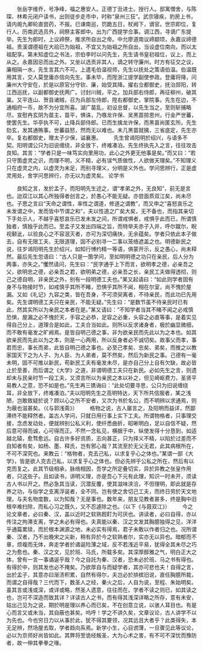 <!-- { "loadSidebar": true } -->
　　张岳字维乔，号净峰，福之惠安人。正德丁丑进士。授行人。邸寓僧舍，与陈琛、林希元闭户读书，出则徒步走市中，时称“泉州三狂”。武宗寝疾，豹房上书，请内阁九卿轮直尝药，不报。已谏南巡，罚跪五日，杖阙下，谪官。世宗即位，复行人。历南武选员外，祠祭主客郎中。出为广西提学佥事。调江西，寻谪广东提举。先生为郎时，上议禘祭，推求所自出之帝。中允廖道南议禘颛顼，永嘉议禘德祖。贵溪谓德祖在大祫已为始祖，不宜又为始祖之所自出，当设虚位南向，而以太祖配享。第未知虚位之书法，宗伯李时以问先生，先生请书皇初祖位，议上，而上从之。永嘉因忌而出之外。又坐以选贡非其人，谪之转守廉州。时方有征交之议，廉相隔一水，先生言其六不可。上遣毛伯温视师，先生以抚处之策语伯温。伯温既用其言，交人莫登庸亦信向先生。事未毕，而陞浙江提学副使参政。登庸将降，问廉州大守安在，於是以原官分守钦、廉，始受其降。擢右佥都御史，抚治郧阳，转江西巡抚，以副都御史抚两广。讨封川贼，平之。加兵部右侍郎，再征柳州，破其巢。又平连山、贺县诸贼，召为兵部左侍郎，陞右都御史，掌院事。先生在边，不通相府一币，故不为分宜所喜。湖广苗乱，初设总督，以先生当之，至则斩捕略尽。宣慰冉玄阴为苗主，苗平，惧诛，乃嗾龙许保、吴黑苗掠恩州，行金严世蕃，使罢先生。华亭执不可，止降兵部侍郎。已而生擒龙许保，而黑苗尚匿玄所。先生劾玄，发其通贿事。世蕃益怒，然而无以难也。未几黑苗就擒，三省底定，先生亦卒。复右都御史，赠太子少保，谥襄惠。
　　先生曾谒阳明於绍兴，与语多不契。阳明谓公只为旧说缠绕，非全放下，终难凑泊。先生终执先入之言，往往攻击良知。其言：“学者只是一味笃实向里用功，此心之外更无他事是矣。”而又曰：“若只守箇虚灵之识，而理不明，义不精，必有误气质做性，人欲做天理矣。”不知理义只在虚灵之内，以虚灵为未足，而别寻理义，分明是义外也。学问思辨行，正是虚灵用处，舍学问思辨行，亦无以为虚灵矣。
论学书

　　良知之言，发於孟子，而阳明先生述之，谓“孝弟之外，无良知”，前无是言也。迨双江以其心所独得者创言之，於愚心不能无疑。亦尝面质双江矣，尚未尽也。子思之言曰“天命之谓性，率性之谓道，修道之谓教”，而又申之“喜怒哀乐之未发谓之中，发而皆中节谓之和”，夫以性道之广矣大矣，无不备也，而指其亲切下手处示人，不越乎喜怒哀乐已发未发之间，所谓戒惧者，戒惧乎此而已，所谓慎独者，慎独乎此而已。至孟子又发出四端之旨，而特举夫赤子入井，呼尔蹴尔，睨视颡泚，以验良心之不容泯灭者，亦可为深切痛快，无余蕴矣。学者只依此本子做去，自有无限工夫、无限道理，固不必别寻一二事以笼络遮盖之也。明德新民之说，往岁谒阳明先生於绍兴，如知行博约精一等语，俱蒙开示，反之愚心，尚未释然。最后先生忽语曰：“古人只是一箇学问，至如明明德之功只在亲民，后人分为两事，亦失之。”戄然请问，先生曰：“民字通乎上下而言，欲明孝之德，必亲吾之父，欲明忠之德，必亲吾之君，欲明弟之德，必亲吾之长，亲民工夫做得透彻，则己之德自明，非亲民之外，别有一段明德工夫也。”某又起请曰：“如此则学者固有身不与物接时节，如戒慎乎其所不睹，恐惧乎其所不闻，相在尔室，尚不愧於屋漏。又如《礼记》九容之类，皆在吾身，不可须臾离者，不待亲民，而此功已先用矣。先生谓明德工夫只在亲民，不能无疑。”先生曰：“是数节虽不待亲民时已有此，然其实所以为亲民之本者在是。”某又请曰：“不知学者当其不睹不闻之必戒慎恐惧，屋漏之必不愧於天，手容之必恭，足容之必重，头容之必直等事，是着实见得自己分上，道理合是如此，工夫合当如此。则所以反求诸身者，极於幽显微细，而不敢有毫发之旷阙焉。是皆自明己德之事，非为欲亲民而先此以为之本也。如其欲亲民而先此以为之本，则是一心两用，所以反身者必不诚切矣。故事父而孝，事君而忠，事长而弟，此皆自明己德之事也。必至己孝矣、忠矣、弟矣，而推之以教家国天下之为人子、为人臣、为人弟者，莫不然矣，然后为新民之事。己德有一毫未明，固不可推以新民，苟新民工夫有毫发未尽，是亦自己分上自有欠缺，故必皆止於至善，而后谓之《大学》之道，非谓明德工夫只在新民。必如先生之言，则遗却未与民亲时节一段工夫，又须言所以为亲民之本以补之，但见崎岖费力，圣贤平易教人之意，恐不如是也。”先生再三镌诲曰：“此处切要寻思，公只为旧说缠绕耳，非全放下，终难凑泊。”夫以阳明先生之高明特达，天下所共信服者，某之浅陋，岂敢致疑於说？顾以心之所不安者，又次为书於名公，而不明辨以求通焉，则为蔽也滋甚矣。（《与郭浅斋》）
　　格物之说，古人屡言之，及阳明而益详，然鄙滞终不能释然者。盖古人学问，只就日用行事上实下工夫。所谓物格者，只事理交接，念虑发动处，便就辨别公私义利，使纤悉曲折，昭晰明白，足以自信不疑，然后意可得而诚，心可得而正。不然一念私见，横据于中，纵使发得十分恳到，如适越北辕，愈骛愈远。自古许多好资质，志向甚正，只为择义不精，以陷於过差而不自知者有矣，如杨、墨、释氏，岂有邪心哉？其流至於无父无君，此其病根所在，不可不深究也。来教云：“格物者，克去己私，以求复乎心之体也。”某谓一部《大学》，皆是欲人克去己私，以求复乎心之体也。但必先辨乎公私之所在，然后有以克而复之。此其节级相承，脉络相因，吾学之所定叠切实，异於异教之张皇作用者，只这些子。且如读书，讲明义理，亦是吾心下元有此理，知识一时未开，须读古人书以开之。然必急其当读，沉潜反覆，使其滋味浃洽，不但理明，即此就是存养之功，与俗学之支离浮诞者，全不同。岂有使之舍切己工夫，而终日劳於天文地理，与夫名物度数，以为知哉？无是事也。数年来，朋友见教者甚多，终是胸中旧根卒难扫除，而私心习之既久，又不忍遽除之也。（以下《与聂双江》）
　　今之论文章者，必曰秦、汉，盖以近时之软熟餖飣为可厌也。讲读者，必曰自得，亦以传注之拘滞支离，学之未必有得也。夫真能以秦、汉之文发其胸臆独得之见，洋洋乎通篇累牍，而於根本渊源之地，未必实有得焉，君子未敢以作者归之也。况所谓秦、汉者，乃不出晚宋之尖新，稍有异於今之软熟者尔，实亦无以异也。暗郁而不章，烦複而无体，奔走学者於谲诞险薄之域，反不若浅近平易，犹得全其未尽之巧之为愈也。秦、汉之文，见於班、马氏，所载多矣。其深厚醇雅之气，明白正大之体，曾有一言一事谲诞乎哉？今之自託为秦、汉者，恐未必於班、马之书有得也。有得於中，则其发也必不掩矣。乃欲厚自与而疑学者，其亦可悲也夫！自得之言，出於孟子，其意亦曰渐渍积累，自然有得尔，夫岂必於排摈旧说，直任胸臆所裁，而谓之自得哉？三代而下，数圣人之经，秦火之后，人自为说，至程、朱始明矣。虽其言或浅或深，或详或略，然圣人遗意，往往而在。学者不读之则已，如其读之也，岂可不深造而致其详？详读古人之书，而有得其浅深详略之所存，意有未安，姑出己见为之说，期於明是理以养心而已矣，不在创意立说，以骇人耳目也。有是心而言又或未当，其自蔽也甚矣。呜呼！学之不讲久矣，文章议论，古人讲学不以为先也。今也穷日力以从事於此，犹不得其要领，况其远且大者乎？此类得失，本无足辨，然场屋去取，学者趋向系焉。新学小生，心目谫薄，一旦骤见此等议论，必以为京师好尚皆如此。其弊将至诡经叛圣，大为心术之害，有不可不深忧而豫防者，故一伸其拳拳之喙。
